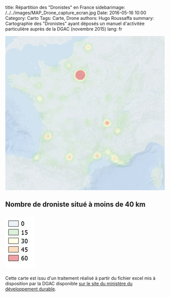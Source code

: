 title: Répartition des "Dronistes" en France
sidebarimage: /../../images/MAP_Drone_capture_ecran.jpg
Date: 2016-05-16 10:00
Category: Carto
Tags: Carte, Drone
authors: Hugo Roussaffa
summary: Cartographie des "Dronistes" ayant déposés un manuel d'activitée particulière auprès de la DGAC (novembre 2015)
lang: fr



![Alt Text]({map_drone}/../../images/MAP_Drone_capture_ecran.jpg)


## Nombre de droniste situé à moins de 40 km


![Alt Text]({legende_map_drone}/../../images/legende_MAP_Drone_capture_ecran.jpg)
----------

Cette carte est issu d'un traitement réalisé à partir du fichier excel mis à disposition par la DGAC disponible [sur le site du ministère du développement durable](http://www.developpement-durable.gouv.fr).

